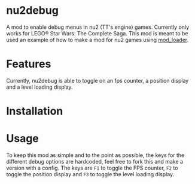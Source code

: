 # nu2debug
A mod to enable debug menus in nu2 (TT's engine) games. Currently only works for LEGO® Star Wars: The Complete Saga. This mod is meant to be used an example of how to make a mod for nu2 games using [mod_loader](https://github.com/lcdr/mod_loader).

# Features
Currently, nu2debug is able to toggle on an fps counter, a position display and a level loading display.

# Installation

# Usage
To keep this mod as simple and to the point as possible, the keys for the different debug options are hardcoded, feel free to fork this and make a version with a config. The keys are `F1` to toggle the FPS counter, `F2` to toggle the position display and `F3` to toggle the level loading display.

